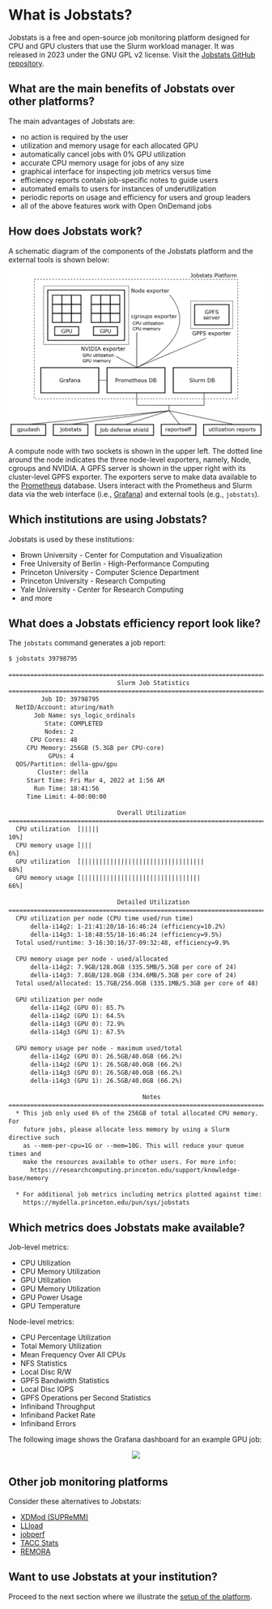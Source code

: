 # What is Jobstats?

Jobstats is a free and open-source job monitoring platform designed for CPU and GPU clusters that use the Slurm workload manager. It was released in 2023 under the GNU GPL v2 license. Visit the [Jobstats GitHub repository](https://github.com/PrincetonUniversity/jobstats).

## What are the main benefits of Jobstats over other platforms?

The main advantages of Jobstats are:

- no action is required by the user 
- utilization and memory usage for each allocated GPU
- automatically cancel jobs with 0% GPU utilization
- accurate CPU memory usage for jobs of any size
- graphical interface for inspecting job metrics versus time
- efficiency reports contain job-specific notes to guide users
- automated emails to users for instances of underutilization
- periodic reports on usage and efficiency for users and group leaders
- all of the above features work with Open OnDemand jobs

## How does Jobstats work?

A schematic diagram of the components of the Jobstats platform and the external tools is shown below:

![Schematic diagram](jobstats_schematics.png)

A compute node with two sockets is shown in the upper left. The dotted line around the node indicates the three node-level exporters, namely, Node, cgroups and NVIDIA. A GPFS server is shown in the upper right with its cluster-level GPFS exporter. The exporters serve to make data available to the [Prometheus](https://prometheus.io/) database. Users interact with the Prometheus and Slurm data via the web interface (i.e., [Grafana](https://grafana.com/grafana/)) and external tools (e.g., `jobstats`).

## Which institutions are using Jobstats?

Jobstats is used by these institutions:

- Brown University - Center for Computation and Visualization
- Free University of Berlin - High-Performance Computing
- Princeton University - Computer Science Department
- Princeton University - Research Computing
- Yale University - Center for Research Computing
- and more

## What does a Jobstats efficiency report look like?

The `jobstats` command generates a job report:

```
$ jobstats 39798795

================================================================================
                              Slurm Job Statistics
================================================================================
         Job ID: 39798795
  NetID/Account: aturing/math
       Job Name: sys_logic_ordinals
          State: COMPLETED
          Nodes: 2
      CPU Cores: 48
     CPU Memory: 256GB (5.3GB per CPU-core)
           GPUs: 4
  QOS/Partition: della-gpu/gpu
        Cluster: della
     Start Time: Fri Mar 4, 2022 at 1:56 AM
       Run Time: 18:41:56
     Time Limit: 4-00:00:00

                              Overall Utilization
================================================================================
  CPU utilization  [|||||                                          10%]
  CPU memory usage [|||                                             6%]
  GPU utilization  [||||||||||||||||||||||||||||||||||             68%]
  GPU memory usage [|||||||||||||||||||||||||||||||||              66%]

                              Detailed Utilization
================================================================================
  CPU utilization per node (CPU time used/run time)
      della-i14g2: 1-21:41:20/18-16:46:24 (efficiency=10.2%)
      della-i14g3: 1-18:48:55/18-16:46:24 (efficiency=9.5%)
  Total used/runtime: 3-16:30:16/37-09:32:48, efficiency=9.9%

  CPU memory usage per node - used/allocated
      della-i14g2: 7.9GB/128.0GB (335.5MB/5.3GB per core of 24)
      della-i14g3: 7.8GB/128.0GB (334.6MB/5.3GB per core of 24)
  Total used/allocated: 15.7GB/256.0GB (335.1MB/5.3GB per core of 48)

  GPU utilization per node
      della-i14g2 (GPU 0): 65.7%
      della-i14g2 (GPU 1): 64.5%
      della-i14g3 (GPU 0): 72.9%
      della-i14g3 (GPU 1): 67.5%

  GPU memory usage per node - maximum used/total
      della-i14g2 (GPU 0): 26.5GB/40.0GB (66.2%)
      della-i14g2 (GPU 1): 26.5GB/40.0GB (66.2%)
      della-i14g3 (GPU 0): 26.5GB/40.0GB (66.2%)
      della-i14g3 (GPU 1): 26.5GB/40.0GB (66.2%)

                                     Notes
================================================================================
  * This job only used 6% of the 256GB of total allocated CPU memory. For
    future jobs, please allocate less memory by using a Slurm directive such
    as --mem-per-cpu=1G or --mem=10G. This will reduce your queue times and
    make the resources available to other users. For more info:
      https://researchcomputing.princeton.edu/support/knowledge-base/memory

  * For additional job metrics including metrics plotted against time:
    https://mydella.princeton.edu/pun/sys/jobstats
```

## Which metrics does Jobstats make available?

Job-level metrics:

- CPU Utilization
- CPU Memory Utilization
- GPU Utilization
- GPU Memory Utilization
- GPU Power Usage
- GPU Temperature

Node-level metrics:

- CPU Percentage Utilization
- Total Memory Utilization
- Mean Frequency Over All CPUs
- NFS Statistics
- Local Disc R/W
- GPFS Bandwidth Statistics
- Local Disc IOPS
- GPFS Operations per Second Statistics
- Infiniband Throughput
- Infiniband Packet Rate
- Infiniband Errors

The following image shows the Grafana dashboard for an example GPU job:

<center><img src="https://tigress-web.princeton.edu/~jdh4/grafana_dashboard_single.jpg"></center>

## Other job monitoring platforms

Consider these alternatives to Jobstats:

- [XDMod (SUPReMM)](https://supremm.xdmod.org/7.0/supremm-architecture.html)
- [LLload](https://dl.acm.org/doi/10.1145/3626203.3670565)
- [jobperf](https://dl.acm.org/doi/10.1145/3626203.3670608)
- [TACC Stats](https://tacc.utexas.edu/research/tacc-research/tacc-stats/)
- [REMORA](https://docs.tacc.utexas.edu/software/remora/)

## Want to use Jobstats at your institution?

Proceed to the next section where we illustrate the [setup of the platform](setup/overview.md).
